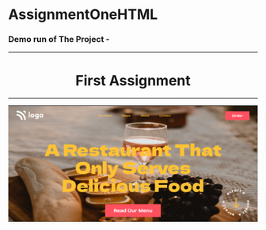 # AssignmentOneHTML
<h3>Demo run of The Project - </h3><hr>
<div align="center">
<h1 [align]="center">First Assignment </h1><hr>
<img src="./Output/output.png">
</div>
